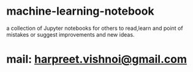 # machine-learning-notebook
a collection of Jupyter notebooks for others to read,learn and point of mistakes or suggest improvements and new ideas.
# mail: harpreet.vishnoi@gmail.com
